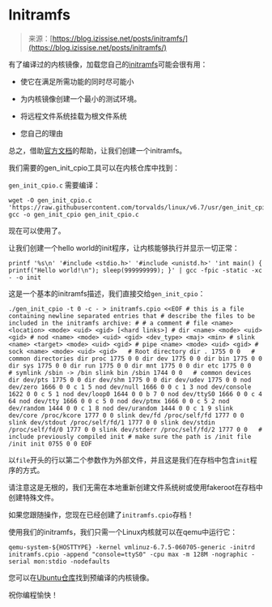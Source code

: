 <!--yml

category: 未分类

date: 2024-05-27 14:44:16

-->

# Initramfs

> 来源：[https://blog.izissise.net/posts/initramfs/](https://blog.izissise.net/posts/initramfs/)

有了编译过的内核镜像，加载您自己的[initramfs](https://en.wikipedia.org/wiki/Initial_ramdisk)可能会很有用：

+   使它在满足所需功能的同时尽可能小

+   为内核镜像创建一个最小的测试环境。

+   将远程文件系统挂载为根文件系统

+   您自己的理由

总之，借助[官方文档](https://www.kernel.org/doc/Documentation/filesystems/ramfs-rootfs-initramfs.txt)的帮助，让我们创建一个initramfs。

我们需要的gen_init_cpio工具可以在内核仓库中找到：

`gen_init_cpio.c` 需要编译：

```
wget -O gen_init_cpio.c 'https://raw.githubusercontent.com/torvalds/linux/v6.7/usr/gen_init_cpio.c' gcc -o gen_init_cpio gen_init_cpio.c 
```

现在可以使用了。

让我们创建一个hello world的init程序，让内核能够执行并显示一切正常：

```
printf '%s\n' '#include <stdio.h>' '#include <unistd.h>' 'int main() { printf("Hello world!\n"); sleep(999999999); }' | gcc -fpic -static -xc - -o init 
```

这是一个基本的initramfs描述，我们直接交给`gen_init_cpio`：

```
./gen_init_cpio -t 0 -c - > initramfs.cpio <<EOF # this is a file containing newline separated entries that # describe the files to be included in the initramfs archive: # # a comment # file <name> <location> <mode> <uid> <gid> [<hard links>] # dir <name> <mode> <uid> <gid> # nod <name> <mode> <uid> <gid> <dev_type> <maj> <min> # slink <name> <target> <mode> <uid> <gid> # pipe <name> <mode> <uid> <gid> # sock <name> <mode> <uid> <gid>   # Root directory dir . 1755 0 0   # common directories dir proc 1775 0 0 dir dev 1775 0 0 dir bin 1775 0 0 dir sys 1775 0 0 dir run 1775 0 0 dir mnt 1775 0 0 dir etc 1775 0 0   # symlink /sbin -> /bin slink bin /sbin 1744 0 0   # common devices dir dev/pts 1775 0 0 dir dev/shm 1775 0 0 dir dev/udev 1775 0 0 nod dev/zero 1666 0 0 c 1 5 nod dev/null 1666 0 0 c 1 3 nod dev/console 1622 0 0 c 5 1 nod dev/loop0 1644 0 0 b 7 0 nod dev/ttyS0 1666 0 0 c 4 64 nod dev/tty 1666 0 0 c 5 0 nod dev/ptmx 1666 0 0 c 5 2 nod dev/random 1444 0 0 c 1 8 nod dev/urandom 1444 0 0 c 1 9 slink dev/core /proc/kcore 1777 0 0 slink dev/fd /proc/self/fd 1777 0 0 slink dev/stdout /proc/self/fd/1 1777 0 0 slink dev/stdin /proc/self/fd/0 1777 0 0 slink dev/stderr /proc/self/fd/2 1777 0 0   # include previously compiled init # make sure the path is /init file /init init 0755 0 0 EOF 
```

以`file`开头的行以第二个参数作为外部文件，并且这是我们在存档中包含`init`程序的方式。

请注意这是无根的，我们无需在本地重新创建文件系统树或使用fakeroot在存档中创建特殊文件。

如果您跟随操作，您现在已经创建了`initramfs.cpio`存档！

使用我们的initramfs，我们只需一个Linux内核就可以在qemu中运行它：

```
qemu-system-${HOSTTYPE} -kernel vmlinuz-6.7.5-060705-generic -initrd initramfs.cpio -append "console=ttyS0" -cpu max -m 128M -nographic -serial mon:stdio -nodefaults 
```

您可以在[Ubuntu仓库](https://kernel.ubuntu.com/mainline/?C=M;O=D)找到预编译的内核镜像。

祝你编程愉快！
